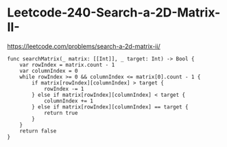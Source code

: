 # Leetcode-240-Search-a-2D-Matrix-II-

https://leetcode.com/problems/search-a-2d-matrix-ii/

```
func searchMatrix(_ matrix: [[Int]], _ target: Int) -> Bool {
    var rowIndex = matrix.count - 1
    var columnIndex = 0
    while rowIndex >= 0 && columnIndex <= matrix[0].count - 1 {
        if matrix[rowIndex][columnIndex] > target {
            rowIndex -= 1
        } else if matrix[rowIndex][columnIndex] < target {
            columnIndex += 1
        } else if matrix[rowIndex][columnIndex] == target {
            return true
        }
    }
    return false
}
```
